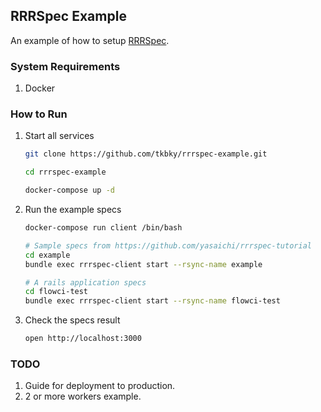 ## RRRSpec Example

An example of how to setup [RRRSpec](https://github.com/cookpad/rrrspec).

### System Requirements

1. Docker

### How to Run

1. Start all services

    ```bash
    git clone https://github.com/tkbky/rrrspec-example.git

    cd rrrspec-example

    docker-compose up -d
    ```

2. Run the example specs

    ```bash
    docker-compose run client /bin/bash

    # Sample specs from https://github.com/yasaichi/rrrspec-tutorial
    cd example
    bundle exec rrrspec-client start --rsync-name example

    # A rails application specs
    cd flowci-test
    bundle exec rrrspec-client start --rsync-name flowci-test
    ```

3. Check the specs result

    ```bash
    open http://localhost:3000
    ```

### TODO

1. Guide for deployment to production.
2. 2 or more workers example.
